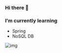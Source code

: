 ### Hi there 👋

### I’m currently learning  
  - Spring  
  - NoSQL DB  

![img](/site-icons.svg)
  
